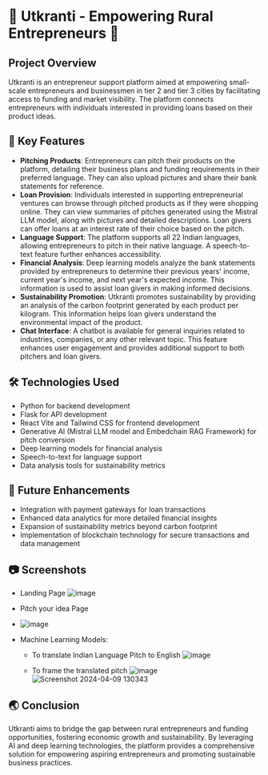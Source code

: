 # 🚀 Utkranti - Empowering Rural Entrepreneurs 🌱

## Project Overview
Utkranti is an entrepreneur support platform aimed at empowering small-scale entrepreneurs and businessmen in tier 2 and tier 3 cities by facilitating access to funding and market visibility. The platform connects entrepreneurs with individuals interested in providing loans based on their product ideas.

## 🌟 Key Features
- **Pitching Products**: Entrepreneurs can pitch their products on the platform, detailing their business plans and funding requirements in their preferred language. They can also upload pictures and share their bank statements for reference.
- **Loan Provision**: Individuals interested in supporting entrepreneurial ventures can browse through pitched products as if they were shopping online. They can view summaries of pitches generated using the Mistral LLM model, along with pictures and detailed descriptions. Loan givers can offer loans at an interest rate of their choice based on the pitch.
- **Language Support**: The platform supports all 22 Indian languages, allowing entrepreneurs to pitch in their native language. A speech-to-text feature further enhances accessibility.
- **Financial Analysis**: Deep learning models analyze the bank statements provided by entrepreneurs to determine their previous years' income, current year's income, and next year's expected income. This information is used to assist loan givers in making informed decisions.
- **Sustainability Promotion**: Utkranti promotes sustainability by providing an analysis of the carbon footprint generated by each product per kilogram. This information helps loan givers understand the environmental impact of the product.
- **Chat Interface**: A chatbot is available for general inquiries related to industries, companies, or any other relevant topic. This feature enhances user engagement and provides additional support to both pitchers and loan givers.

## 🛠️ Technologies Used
- Python for backend development
- Flask for API development
- React Vite and Tailwind CSS for frontend development
- Generative AI (Mistral LLM model and Embedchain RAG Framework) for pitch conversion
- Deep learning models for financial analysis
- Speech-to-text for language support
- Data analysis tools for sustainability metrics

## 🚀 Future Enhancements
- Integration with payment gateways for loan transactions
- Enhanced data analytics for more detailed financial insights
- Expansion of sustainability metrics beyond carbon footprint
- Implementation of blockchain technology for secure transactions and data management

## 📷 Screenshots
- Landing Page
![image](https://github.com/AnouskaJ/utkranti_vihaan007/assets/82711261/4ca60527-f95a-4621-9c4b-22aafef53b64)

- Pitch your idea Page
- ![image](https://github.com/AnouskaJ/utkranti_vihaan007/assets/82711261/31dbf422-d502-4dc5-9d68-8ce2d1303dc0)

- Machine Learning Models:
  -   To translate Indian Language Pitch to English
      ![image](https://github.com/AnouskaJ/utkranti_vihaan007/assets/82711261/dfd8cdd7-8999-4db9-bd1b-e4d2a0b94737)
 
  -   To frame the translated pitch
      ![image](https://github.com/AnouskaJ/utkranti_vihaan007/assets/82711261/333f9986-fe59-4c26-9780-ada9393dba20)
      ![Screenshot 2024-04-09 130343](https://github.com/AnouskaJ/utkranti_vihaan007/assets/82711261/37b105e6-e3d2-4cb1-a9c6-710dd67e09c1)






## 🌏 Conclusion
Utkranti aims to bridge the gap between rural entrepreneurs and funding opportunities, fostering economic growth and sustainability. By leveraging AI and deep learning technologies, the platform provides a comprehensive solution for empowering aspiring entrepreneurs and promoting sustainable business practices.

